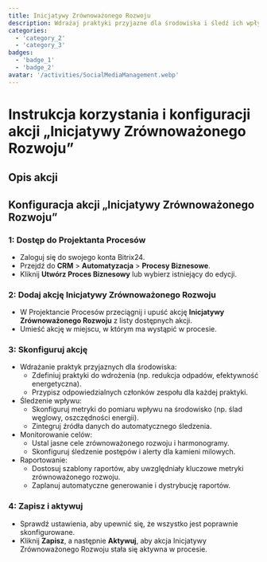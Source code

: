 ```yaml
---
title: Inicjatywy Zrównoważonego Rozwoju
description: Wdrażaj praktyki przyjazne dla środowiska i śledź ich wpływ.
categories: 
  - 'category_2'
  - 'category_3'
badges: 
  - 'badge_1'
  - 'badge_2'
avatar: '/activities/SocialMediaManagement.webp'
---
```


# Instrukcja korzystania i konfiguracji akcji „Inicjatywy Zrównoważonego Rozwoju”

## Opis akcji

## **Konfiguracja akcji „Inicjatywy Zrównoważonego Rozwoju”**

### 1: Dostęp do Projektanta Procesów
- Zaloguj się do swojego konta Bitrix24.
- Przejdź do **CRM** > **Automatyzacja** > **Procesy Biznesowe**.
- Kliknij **Utwórz Proces Biznesowy** lub wybierz istniejący do edycji.

### 2: Dodaj akcję Inicjatywy Zrównoważonego Rozwoju
- W Projektancie Procesów przeciągnij i upuść akcję **Inicjatywy Zrównoważonego Rozwoju** z listy dostępnych akcji.
- Umieść akcję w miejscu, w którym ma wystąpić w procesie.

### 3: Skonfiguruj akcję
- Wdrażanie praktyk przyjaznych dla środowiska:
  - Zdefiniuj praktyki do wdrożenia (np. redukcja odpadów, efektywność energetyczna).
  - Przypisz odpowiedzialnych członków zespołu dla każdej praktyki.
- Śledzenie wpływu:
  - Skonfiguruj metryki do pomiaru wpływu na środowisko (np. ślad węglowy, oszczędności energii).
  - Zintegruj źródła danych do automatycznego śledzenia.
- Monitorowanie celów:
  - Ustal jasne cele zrównoważonego rozwoju i harmonogramy.
  - Skonfiguruj śledzenie postępów i alerty dla kamieni milowych.
- Raportowanie:
  - Dostosuj szablony raportów, aby uwzględniały kluczowe metryki zrównoważonego rozwoju.
  - Zaplanuj automatyczne generowanie i dystrybucję raportów.

### 4: Zapisz i aktywuj
- Sprawdź ustawienia, aby upewnić się, że wszystko jest poprawnie skonfigurowane.
- Kliknij **Zapisz**, a następnie **Aktywuj**, aby akcja Inicjatywy Zrównoważonego Rozwoju stała się aktywna w procesie.